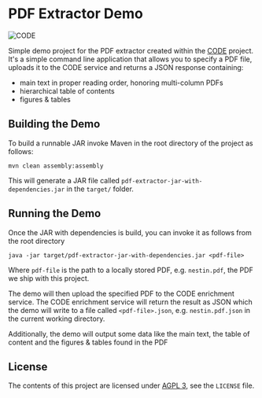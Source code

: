 # PDF Extractor Demo

![CODE](http://code-research.eu/wp-content/uploads/2012/06/code_logo.png)

Simple demo project for the PDF extractor created within the [CODE](http://code-research.eu/team) project. It's
a simple command line application that allows you to specify a PDF file, uploads it to the CODE service and
returns a JSON response containing:

  * main text in proper reading order, honoring multi-column PDFs
  * hierarchical table of contents
  * figures & tables

## Building the Demo
To build a runnable JAR invoke Maven in the root directory of the project as follows:

    mvn clean assembly:assembly
    
This will generate a JAR file called `pdf-extractor-jar-with-dependencies.jar` in the `target/` folder.

## Running the Demo
Once the JAR with dependencies is build, you can invoke it as follows from the root directory

    java -jar target/pdf-extractor-jar-with-dependencies.jar <pdf-file>
    
Where `pdf-file` is the path to a locally stored PDF, e.g. `nestin.pdf`, the PDF we ship with this project.

The demo will then upload the specified PDF to the CODE enrichment service. The CODE enrichment service will return
the result as JSON which the demo will write to a file called `<pdf-file>.json`, e.g. `nestin.pdf.json` in the
current working directory.

Additionally, the demo will output some data like the main text, the table of content and the figures & tables
found in the PDF

## License
The contents of this project are licensed under [AGPL 3](http://www.gnu.org/licenses/agpl-3.0.html), see the `LICENSE` 
file.
